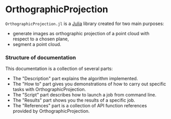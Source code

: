 # OrthographicProjection

`OrthographicProjection.jl` is a [Julia](http://julialang.org) library created for two main purposes:
 - generate images as orthographic projection of a point cloud with respect to a chosen plane,
 - segment a point cloud.

### Structure of documentation

This documentation is a collection of several parts:

* The "Description" part explains the algorithm implemented.
* The "How to" part gives you demonstrations of how to carry out specific tasks with OrthographicProjection.
* The "Script" part describes how to launch a job from command line.
* The "Results" part shows you the results of a specific job.
* The "References" part is a collection of API function references provided by OrthographicProjection.
